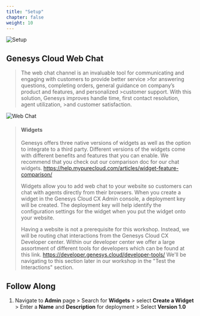 ```yaml
---
title: "Setup"
chapter: false
weight: 10
---
```

![Setup](/images/setup2.jpg)
## Genesys Cloud Web Chat

>The web chat channel is an invaluable tool for communicating and engaging with customers to provide better service >for answering questions, completing orders, general guidance on company’s product and features, and personalized >customer support. With this solution, Genesys improves handle time, first contact resolution, agent utilization, >and customer satisfaction.

![Web Chat](/images/webchat.png)

>#### Widgets
>
>Genesys offers three native versions of widgets as well as the option to integrate to a third party. Different versions of the widgets come with different benefits and features that you can enable. We recommend that you check out our comparison doc for our chat widgets. https://help.mypurecloud.com/articles/widget-feature-comparison/ 
>
>Widgets allow you to add web chat to your website so customers can chat with agents directly from their browsers. When you create a widget in the Genesys Cloud CX Admin console, a deployment key will be created. The deployment key will help identify the configuration settings for the widget when you put the widget onto your website. 
>
>Having a website is not a prerequisite for this workshop. Instead, we will be routing chat interactions from the Genesys Cloud CX Developer center. Within our developer center we offer a large assortment of different tools for developers which can be found at this link. https://developer.genesys.cloud/developer-tools/ We'll be navigating to this section later in our workshop in the "Test the Interactions" section.


## Follow Along
 1. Navigate to **Admin** page > Search for **Widgets** > select **Create a Widget** > Enter a **Name** and **Description** for deployment > Select **Version 1.0**

